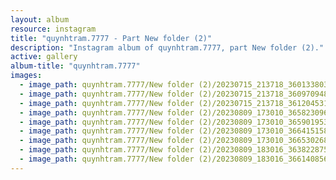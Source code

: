 ```yaml
---
layout: album
resource: instagram
title: "quynhtram.7777 - Part New folder (2)"
description: "Instagram album of quynhtram.7777, part New folder (2)."
active: gallery
album-title: "quynhtram.7777"
images:
  - image_path: quynhtram.7777/New folder (2)/20230715_213718_360133803_2875837355886978_3472931051682894354_n.jpg
  - image_path: quynhtram.7777/New folder (2)/20230715_213718_360970948_784014226839320_2246819889413002364_n.jpg
  - image_path: quynhtram.7777/New folder (2)/20230715_213718_361204531_1368421997369977_4441311580288118506_n.jpg
  - image_path: quynhtram.7777/New folder (2)/20230809_173010_365823096_1399933080800744_6442108520974754121_n.jpg
  - image_path: quynhtram.7777/New folder (2)/20230809_173010_365901953_821077566160109_3748752042118185884_n.jpg
  - image_path: quynhtram.7777/New folder (2)/20230809_173010_366415158_2305812149627156_5286681587297002849_n.jpg
  - image_path: quynhtram.7777/New folder (2)/20230809_173010_366530268_1205842777474968_5897088388449442662_n.jpg
  - image_path: quynhtram.7777/New folder (2)/20230809_183016_363822875_752512999982150_8996498710061840490_n.jpg
  - image_path: quynhtram.7777/New folder (2)/20230809_183016_366140856_1069603084004777_5324967606409880921_n.jpg
---
```

